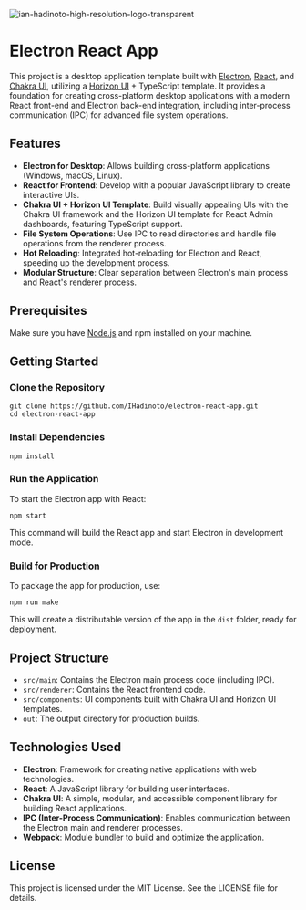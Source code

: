 ![ian-hadinoto-high-resolution-logo-transparent](https://github.com/user-attachments/assets/8dc345d8-82d2-4cc0-8ea8-4bd3a350d565)

Electron React App
==================

This project is a desktop application template built with [Electron](https://www.electronjs.org/), [React](https://reactjs.org/), and [Chakra UI](https://chakra-ui.com/), utilizing a [Horizon UI](https://horizon-ui.com/) + TypeScript template. It provides a foundation for creating cross-platform desktop applications with a modern React front-end and Electron back-end integration, including inter-process communication (IPC) for advanced file system operations.

Features
--------

-   **Electron for Desktop**: Allows building cross-platform applications (Windows, macOS, Linux).
-   **React for Frontend**: Develop with a popular JavaScript library to create interactive UIs.
-   **Chakra UI + Horizon UI Template**: Build visually appealing UIs with the Chakra UI framework and the Horizon UI template for React Admin dashboards, featuring TypeScript support.
-   **File System Operations**: Use IPC to read directories and handle file operations from the renderer process.
-   **Hot Reloading**: Integrated hot-reloading for Electron and React, speeding up the development process.
-   **Modular Structure**: Clear separation between Electron's main process and React's renderer process.

Prerequisites
-------------

Make sure you have [Node.js](https://nodejs.org/) and npm installed on your machine.

Getting Started
---------------

### Clone the Repository

```
git clone https://github.com/IHadinoto/electron-react-app.git
cd electron-react-app
```

### Install Dependencies

```
npm install
```

### Run the Application

To start the Electron app with React:

```
npm start
```

This command will build the React app and start Electron in development mode.

### Build for Production

To package the app for production, use:

```
npm run make
```

This will create a distributable version of the app in the `dist` folder, ready for deployment.

Project Structure
-----------------

-   `src/main`: Contains the Electron main process code (including IPC).
-   `src/renderer`: Contains the React frontend code.
-   `src/components`: UI components built with Chakra UI and Horizon UI templates.
-   `out`: The output directory for production builds.

Technologies Used
-----------------

-   **Electron**: Framework for creating native applications with web technologies.
-   **React**: A JavaScript library for building user interfaces.
-   **Chakra UI**: A simple, modular, and accessible component library for building React applications.
-   **IPC (Inter-Process Communication)**: Enables communication between the Electron main and renderer processes.
-   **Webpack**: Module bundler to build and optimize the application.

License
-------

This project is licensed under the MIT License. See the LICENSE file for details.
